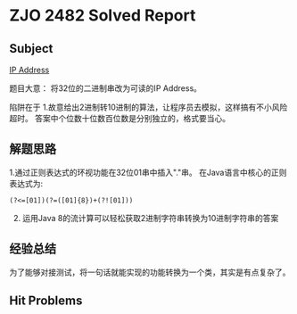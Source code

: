 # ZJO 2482 Solved Report

## Subject
[IP Address](https://zoj.pintia.cn/problem-sets/91827364500/problems/91827365981)

题目大意：
将32位的二进制串改为可读的IP Address。

陷阱在于
1.故意给出2进制转10进制的算法，让程序员去模拟，这样搞有不小风险超时。
答案中个位数十位数百位数是分别独立的，格式要当心。

## 解题思路
1.通过正则表达式的环视功能在32位01串中插入"."串。
在Java语言中核心的正则表达式为:
```
(?<=[01])(?=([01]{8})+(?![01]))
```
2. 运用Java 8的流计算可以轻松获取2进制字符串转换为10进制字符串的答案

## 经验总结
为了能够对接测试，将一句话就能实现的功能转换为一个类，其实是有点复杂了。

## Hit Problems